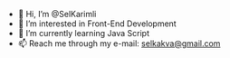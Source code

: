 - 👋 Hi, I’m @SelKarimli
- 👀 I’m interested in Front-End Development
- 🌱 I’m currently learning Java Script
- 📫 Reach me through my e-mail: selkakva@gmail.com

